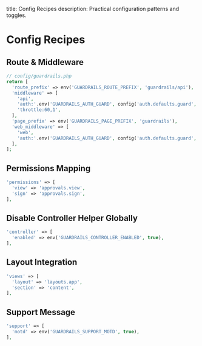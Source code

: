 title: Config Recipes
description: Practical configuration patterns and toggles.

# Config Recipes

## Route & Middleware

```php
// config/guardrails.php
return [
  'route_prefix' => env('GUARDRAILS_ROUTE_PREFIX', 'guardrails/api'),
  'middleware' => [
    'api',
    'auth:'.env('GUARDRAILS_AUTH_GUARD', config('auth.defaults.guard', 'web')),
    'throttle:60,1',
  ],
  'page_prefix' => env('GUARDRAILS_PAGE_PREFIX', 'guardrails'),
  'web_middleware' => [
    'web',
    'auth:'.env('GUARDRAILS_AUTH_GUARD', config('auth.defaults.guard', 'web')),
  ],
];
```

## Permissions Mapping

```php
'permissions' => [
  'view' => 'approvals.view',
  'sign' => 'approvals.sign',
],
```

## Disable Controller Helper Globally

```php
'controller' => [
  'enabled' => env('GUARDRAILS_CONTROLLER_ENABLED', true),
],
```

## Layout Integration

```php
'views' => [
  'layout' => 'layouts.app',
  'section' => 'content',
],
```

## Support Message

```php
'support' => [
  'motd' => env('GUARDRAILS_SUPPORT_MOTD', true),
],
```
